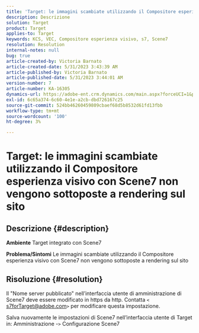 ```yaml
---
title: 'Target: le immagini scambiate utilizzando il Compositore esperienza visivo con Scene7 non vengono sottoposte a rendering sul sito'
description: Descrizione
solution: Target
product: Target
applies-to: Target
keywords: KCS, VEC, Compositore esperienza visivo, s7, Scene7
resolution: Resolution
internal-notes: null
bug: true
article-created-by: Victoria Barnato
article-created-date: 5/31/2023 3:43:39 AM
article-published-by: Victoria Barnato
article-published-date: 5/31/2023 3:44:01 AM
version-number: 7
article-number: KA-16305
dynamics-url: https://adobe-ent.crm.dynamics.com/main.aspx?forceUCI=1&pagetype=entityrecord&etn=knowledgearticle&id=717b5d51-65ff-ed11-8f6e-6045bd006149
exl-id: 6c65a374-6c60-4e1e-a2cb-dbd726167c25
source-git-commit: 524bb46260459809cbaef68d5b8532d61fd13fbb
workflow-type: tm+mt
source-wordcount: '100'
ht-degree: 3%

---
```


# Target: le immagini scambiate utilizzando il Compositore esperienza visivo con Scene7 non vengono sottoposte a rendering sul sito

## Descrizione {#description}

<b>Ambiente</b>
Target integrato con Scene7

<b>Problema/Sintomi</b>
Le immagini scambiate utilizzando il Compositore esperienza visivo con Scene7 non vengono sottoposte a rendering sul sito


## Risoluzione {#resolution}


Il &quot;Nome server pubblicato&quot; nell’interfaccia utente di amministrazione di Scene7 deve essere modificato in https da http. Contatta `<` [s7forTarget@adobe.com](mailto:s7forTarget@adobe.com)`>`  per modificare questa impostazione.

Salva nuovamente le impostazioni di Scene7 nell’interfaccia utente di Target in: Amministrazione -`>`  Configurazione Scene7
